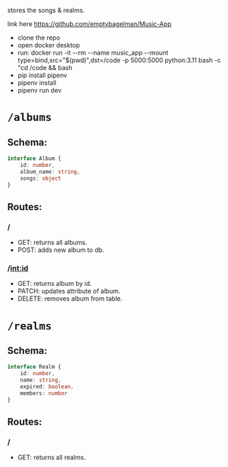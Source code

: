 stores the songs & realms.

link here https://github.com/emptybagelman/Music-App

 - clone the repo
 - open docker desktop
 - run: docker run -it --rm --name music_app --mount type=bind,src="$(pwd)",dst=/code -p 5000:5000 python:3.11 bash -c "cd /code && bash
 - pip install pipenv
 - pipenv install
 - pipenv run dev

# ```/albums```

## Schema:

```typescript
interface Album {
    id: number,
    album_name: string,
    songs: object
}
```

## Routes:

### /
- GET: returns all albums.
- POST: adds new album to db.

### /<int:id>
- GET: returns album by id.
- PATCH: updates attribute of album.
- DELETE: removes album from table.

# ```/realms```

## Schema:

```typescript
interface Realm {
    id: number,
    name: string,
    expired: boolean,
    members: number
}
```

## Routes:

### /
- GET: returns all realms.